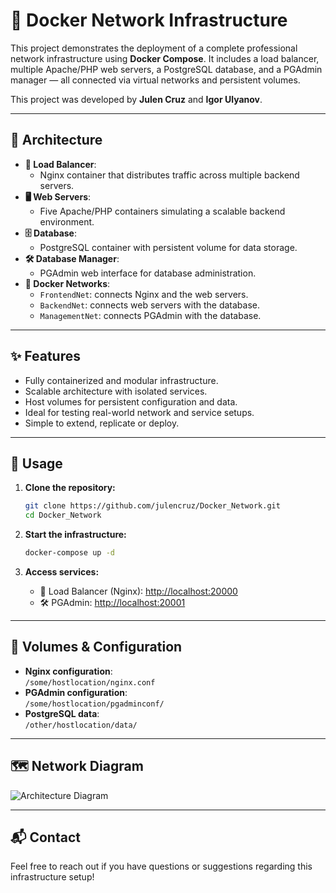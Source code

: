
# 🐳 Docker Network Infrastructure

This project demonstrates the deployment of a complete professional network infrastructure using **Docker Compose**. It includes a load balancer, multiple Apache/PHP web servers, a PostgreSQL database, and a PGAdmin manager — all connected via virtual networks and persistent volumes.

This project was developed by **Julen Cruz** and **Igor Ulyanov**.

---

## 🧱 Architecture

- **🔁 Load Balancer**:  
  - Nginx container that distributes traffic across multiple backend servers.
- **🖥️ Web Servers**:  
  - Five Apache/PHP containers simulating a scalable backend environment.
- **🗄️ Database**:  
  - PostgreSQL container with persistent volume for data storage.
- **🛠️ Database Manager**:  
  - PGAdmin web interface for database administration.
- **🔗 Docker Networks**:  
  - `FrontendNet`: connects Nginx and the web servers.  
  - `BackendNet`: connects web servers with the database.  
  - `ManagementNet`: connects PGAdmin with the database.

---

## ✨ Features

- Fully containerized and modular infrastructure.
- Scalable architecture with isolated services.
- Host volumes for persistent configuration and data.
- Ideal for testing real-world network and service setups.
- Simple to extend, replicate or deploy.

---

## 🚀 Usage

1. **Clone the repository:**
   ```bash
   git clone https://github.com/julencruz/Docker_Network.git
   cd Docker_Network
   ```

2. **Start the infrastructure:**
   ```bash
   docker-compose up -d
   ```

3. **Access services:**
   - 🔗 Load Balancer (Nginx): [http://localhost:20000](http://localhost:20000)  
   - 🛠️ PGAdmin: [http://localhost:20001](http://localhost:20001)

---

## 💾 Volumes & Configuration

- **Nginx configuration**:  
  `/some/hostlocation/nginx.conf`
- **PGAdmin configuration**:  
  `/some/hostlocation/pgadminconf/`
- **PostgreSQL data**:  
  `/other/hostlocation/data/`

---

## 🗺️ Network Diagram

![Architecture Diagram](assets/projects/docker-network-diagram.png)

---

## 📬 Contact

Feel free to reach out if you have questions or suggestions regarding this infrastructure setup!
